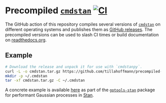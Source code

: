 # Precompiled [`cmdstan`](https://github.com/stan-dev/cmdstan) [![CI](https://github.com/tillahoffmann/precompiled-cmdstan/actions/workflows/main.yml/badge.svg)](https://github.com/tillahoffmann/precompiled-cmdstan/actions/workflows/main.yml)

The GitHub action of this repository compiles several versions of [`cmdstan`](https://github.com/stan-dev/cmdstan) on different operating systems and publishes them as [GitHub releases](https://github.com/tillahoffmann/precompiled-cmdstan/releases). The precompiled versions can be used to slash CI times or build documentation on [readthedocs.org](https://readthedocs.org).

## Example

```bash
# Download the release and unpack it for use with `cmdstanpy`.
curl -L -o cmdstan.tar.gz https://github.com/tillahoffmann/precompiled-cmdstan/releases/download/cmdstan-ubuntu-20.04-2.31.0/cmdstan-ubuntu-20.04-2.31.0.tar.gz
mkdir -p ~/.cmdstan
tar -xf cmdstan.tar.gz -C ~/.cmdstan
```

A concrete example is available [here](https://github.com/tillahoffmann/gptools/blob/main/.readthedocs.yaml) as part of the [`gptools-stan`](https://gptools-stan.readthedocs.io/en/latest/README.html) package for performant Gaussian processes in [Stan](https://mc-stan.org).
